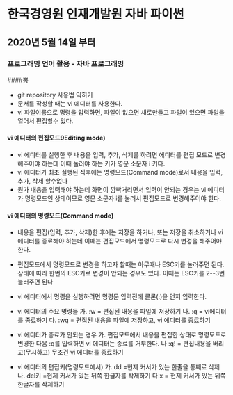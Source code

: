 # 한국경영원  인재개발원 자바 파이썬

## 2020년 5월 14일 부터

### 프로그래밍 언어 활용 - 자바 프로그래밍

####뽕

* git repository 사용법 익히기
* 문서를 작성할 때는 vi 에디터를 사용한다.
* vi 파일이름으로 명령을 입력하면, 파일이 없으면 새로만들고 파일이 있으면 파일을 열어서 편집할수 있다.

#### vi 에디터의 편집모드9Editing mode)
* vi 에디터를 실행한 후 내용을 입력, 추가, 삭제를 하려면 에디터를 편집 모드로 변경해주어야 하는데 이때 눌러야 하는 키가 영문 소문자 i 키다.
* vi 에디터가 최초 실행된 직후에는 명령모드(Command mode)로서 내용을 입력, 추가, 삭제 할수없다
* 뭔가 내용을 입력해야 하는데 화면이 깜빡거리면서 입력이 안되는 경우는 vi 에디터가 명령모드인 상테이므로 영문 소문자 i를 눌러서 편집모드로 변경해주어야 한다.

#### vi 에디터의 명령모드(Command mode)
* 내용을 편집(입력, 추가, 삭제)한 후에는 저장을 하거나, 또는 저장을 취소하거나 vi 에디터를 종료해야 하는데 이때는 편집모드에서 명령모드로 다시 변경을 해주어야 한다.
* 편집모드에서 명령모드로 변경을 하고자 할때는 아무때나 ESC키를 눌러주면 된다. 상태에 따라 한번의 ESC키로 변경이 안되는 경우도 있다. 이때는 ESC키를 2--3번 눌러주면 된다

* vi 에디터에서 명령을 실행하려면 명령문 입력전에 콜론(:)을 먼저 입력한다.

* vi 에디터의 주요 명령들
가. :w  = 편집된 내용을 파일에 저장하기
나. :q  = vi에디터를 종료하기
다. :wq = 편집된 내용을 파일에 저장하고, vi 에디터를 종료하기

* vi 에디터가 종료가 안되는 경우
가. 편집모드에서 내용을 편집한 상태로 명령모드로 변경한 다음 :q를 입력하면 vi 에디터는 종료를 거부한다.
나 :q!  = 편집내용을 버리고(무시하고) 무조건 vi 에디터를 종료하기

* vi 에디터의 편집키(명령모드에서)
가. dd  =현제 커서가 있는 한줄을 통째로 삭제
나. del키  =현제 커서가 있는 뒤쪽 한글자를 삭제하기
다 x   = 현제 커서가 있는 뒤쪽 한글자를 삭제하기
